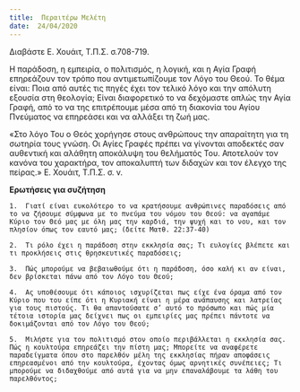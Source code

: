 ```yaml
---
title:  Περαιτέρω Μελέτη
date:  24/04/2020
---
```


Διαβάστε Ε. Χουάιτ, Τ.Π.Σ. σ.708-719.

Η παράδοση, η εμπειρία, ο πολιτισμός, η λογική, και η Αγία Γραφή επηρεάζουν τον τρόπο που αντιμετωπίζουμε τον Λόγο του Θεού. Το θέμα είναι: Ποια από αυτές τις πηγές έχει τον τελικό λόγο και την απόλυτη εξουσία στη θεολογία; Είναι διαφορετικό το να δεχόμαστε απλώς την Αγία Γραφή, από το να της επιτρέπουμε μέσα από τη διακονία του Αγίου Πνεύματος να επηρεάσει και να αλλάξει τη ζωή μας.

«Στο λόγο Του ο Θεός χορήγησε στους ανθρώπους την απαραίτητη για τη σωτηρία τους γνώση. Οι Αγίες Γραφές πρέπει να γίνονται αποδεκτές σαν αυθεντική και αλάθητη αποκάλυψη του θελήματός Του. Αποτελούν τον κανόνα του χαρακτήρα, τον αποκαλυπτή των διδαχών και τον έλεγχο της πείρας.» Ε. Χουάιτ, Τ.Π.Σ. σ. v.

**Ερωτήσεις για συζήτηση**

`1.	 Γιατί είναι ευκολότερο το να κρατήσουμε ανθρώπινες παραδόσεις από το να ζήσουμε σύμφωνα με το πνεύμα του νόμου του Θεού: να αγαπάμε Κύριο τον Θεό μας με όλη μας την καρδιά, την ψυχή και το νου, και τον πλησίον όπως τον εαυτό μας; (δείτε Ματθ. 22:37-40)`

`2.	 Τι ρόλο έχει η παράδοση στην εκκλησία σας; Τι ευλογίες βλέπετε και τι προκλήσεις στις θρησκευτικές παραδόσεις;`

`3.	 Πώς μπορούμε να βεβαιωθούμε ότι η παράδοση, όσο καλή κι αν είναι, δεν βρίσκεται πάνω από τον Λόγο του Θεού;`

`4.	 Ας υποθέσουμε ότι κάποιος ισχυρίζεται πως είχε ένα όραμα από τον Κύριο που του είπε ότι η Κυριακή είναι η μέρα ανάπαυσης και λατρείας για τους πιστούς. Τι θα απαντούσατε σ’ αυτό το πρόσωπο και πώς μία τέτοια ιστορία μας δείχνει πως οι εμπειρίες μας πρέπει πάντοτε να δοκιμάζονται από τον Λόγο του Θεού;`

`5.	 Μιλήστε για τον πολιτισμό στον οποίο περιβάλλεται η εκκλησία σας. Πώς η κουλτούρα επηρεάζει την πίστη μας; Μπορείτε να αναφέρετε παραδείγματα όπου στο παρελθόν μέλη της εκκλησίας πήραν αποφάσεις επηρεασμένοι από την κουλτούρα, έχοντας όμως αρνητικές συνέπειες; Τι μπορούμε να διδαχθούμε από αυτά για να μην επαναλάβουμε τα λάθη του παρελθόντος;`
